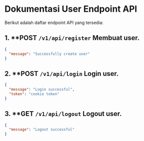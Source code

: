 # Dokumentasi User Endpoint API

Berikut adalah daftar endpoint API yang tersedia:

## 1. \*\*POST `/v1/api/register` Membuat user.

```json
{
  "message": "Successfully create user"
}
```

## 2. \*\*POST `/v1/api/login` Login user.

```json
{
  "message": "Login successful",
  "token": "cookie token"
}
```

## 3. \*\*GET `/v1/api/logout` Logout user.

```json
{
  "message": "Logout successful"
}
```
